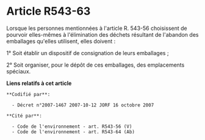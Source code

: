 # Article R543-63

Lorsque les personnes mentionnées à l'article R. 543-56 choisissent de pourvoir elles-mêmes à l'élimination des déchets
résultant de l'abandon des emballages qu'elles utilisent, elles doivent :

1° Soit établir un dispositif de consignation de leurs emballages ;

2° Soit organiser, pour le dépôt de ces emballages, des emplacements spéciaux.

**Liens relatifs à cet article**

	**Codifié par**:

	  - Décret n°2007-1467 2007-10-12 JORF 16 octobre 2007

	**Cité par**:

	  - Code de l'environnement - art. R543-56 (V)
	  - Code de l'environnement - art. R543-64 (Ab)
